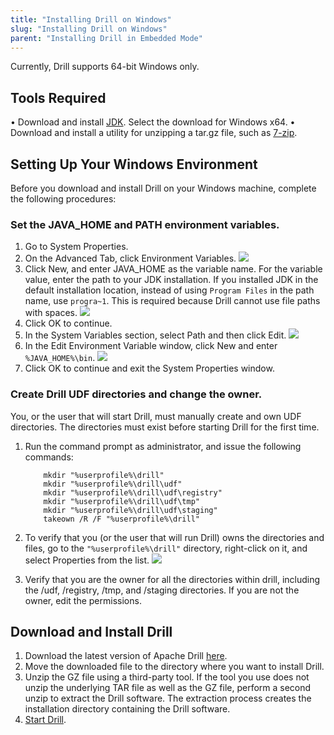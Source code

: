 ```yaml
---
title: "Installing Drill on Windows"
slug: "Installing Drill on Windows"
parent: "Installing Drill in Embedded Mode"
---
```


Currently, Drill supports 64-bit Windows only.

## Tools Required

•	Download and install [JDK](https://www.oracle.com/technetwork/java/javase/downloads/jdk8-downloads-2133151.html). Select the download for Windows x64.
•	Download and install a utility for unzipping a tar.gz file, such as [7-zip](https://www.7-zip.org/download.html).

## Setting Up Your Windows Environment

Before you download and install Drill on your Windows machine, complete the following procedures:

### Set the JAVA_HOME and PATH environment variables.
1.	Go to System Properties.
2.	On the Advanced Tab, click Environment Variables.
![](https://i.imgur.com/lpytfmu.png)
3.	Click New, and enter JAVA_HOME as the variable name. For the variable value, enter the path to your JDK installation. If you installed JDK in the default installation location, instead of using `Program Files` in the path name, use `progra~1`. This is required because Drill cannot use file paths with spaces.
![](https://i.imgur.com/3CUoNNZ.png)
4.	Click OK to continue.
5.	In the System Variables section, select Path and then click Edit.
![](https://i.imgur.com/nqv68Nu.png)
6.	In the Edit Environment Variable window, click New and enter `%JAVA_HOME%\bin`.
![](https://i.imgur.com/2kevwLV.png)
7.	Click OK to continue and exit the System Properties window.


### Create Drill UDF directories and change the owner.

You, or the user that will start Drill, must manually create and own UDF directories. The directories must exist before starting Drill for the first time.

1.	Run the command prompt as administrator, and issue the following commands:

			mkdir "%userprofile%\drill"
			mkdir "%userprofile%\drill\udf"
			mkdir "%userprofile%\drill\udf\registry"
			mkdir "%userprofile%\drill\udf\tmp"
			mkdir "%userprofile%\drill\udf\staging"
			takeown /R /F "%userprofile%\drill"

2.	To verify that you (or the user that will run Drill) owns the directories and files, go to the `"%userprofile%\drill"` directory, right-click on it, and select Properties from the list.
![](https://i.imgur.com/lLLYOMX.png)
3.	Verify that you are the owner for all the directories within drill, including the /udf, /registry, /tmp, and /staging directories. If you are not the owner, edit the permissions.


## Download and Install Drill

1. Download the latest version of Apache Drill [here](http://www-us.apache.org/dist/drill/drill-1.19.0/apache-drill-1.19.0.tar.gz).
2. Move the downloaded file to the directory where you want to install Drill.
3. Unzip the GZ file using a third-party tool. If the tool you use does not unzip the underlying TAR file as well as the GZ file, perform a second unzip to extract the Drill software. The extraction process creates the installation directory containing the Drill software.
4. [Start Drill]({{site.baseurl}}/docs/starting-drill-on-windows).
